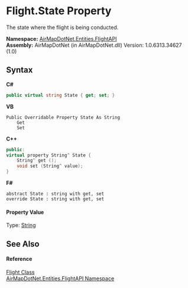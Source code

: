 # Flight.State Property 
 

The state where the flight is being conducted.

**Namespace:**&nbsp;<a href="N_AirMapDotNet_Entities_FlightAPI">AirMapDotNet.Entities.FlightAPI</a><br />**Assembly:**&nbsp;AirMapDotNet (in AirMapDotNet.dll) Version: 1.0.6313.34627 (1.0)

## Syntax

**C#**<br />
``` C#
public virtual string State { get; set; }
```

**VB**<br />
``` VB
Public Overridable Property State As String
	Get
	Set
```

**C++**<br />
``` C++
public:
virtual property String^ State {
	String^ get ();
	void set (String^ value);
}
```

**F#**<br />
``` F#
abstract State : string with get, set
override State : string with get, set
```


#### Property Value
Type: <a href="http://msdn2.microsoft.com/en-us/library/s1wwdcbf" target="_blank">String</a>

## See Also


#### Reference
<a href="T_AirMapDotNet_Entities_FlightAPI_Flight">Flight Class</a><br /><a href="N_AirMapDotNet_Entities_FlightAPI">AirMapDotNet.Entities.FlightAPI Namespace</a><br />